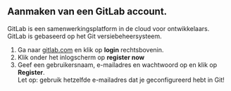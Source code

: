 ## Aanmaken van een GitLab account.  
GitLab is een samenwerkingsplatform in de cloud voor ontwikkelaars. GitLab is gebaseerd op het Git versiebeheersysteem.  

1. Ga naar <a href="https://gitlab.com" target="_blank">gitlab.com</a> en klik op **login** rechtsbovenin.  
2. Klik onder het inlogscherm op **register now** 
3. Geef een gebruikersnaam, e-mailadres en wachtwoord op en klik op **Register**.  
Let op: gebruik hetzelfde e-mailadres dat je geconfigureerd hebt in Git!
   